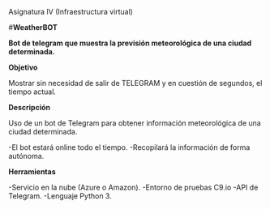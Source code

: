 Asignatura IV (Infraestructura virtual)


#**WeatherBOT**

**Bot de telegram que muestra la previsión meteorológica de una ciudad determinada.**

**Objetivo** 

Mostrar sin necesidad de salir de TELEGRAM y en cuestión de segundos, el tiempo actual.

**Descripción**

Uso de un bot de Telegram para obtener información meteorológica de una ciudad determinada.

-El bot estará online todo el tiempo.
-Recopilará la información de forma autónoma.

**Herramientas**

-Servicio en la nube (Azure o Amazon).
-Entorno de pruebas C9.io
-API de Telegram.
-Lenguaje Python 3.
